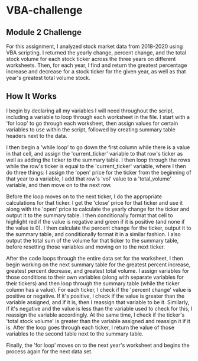 # VBA-challenge

## Module 2 Challenge
For this assignment, I analyzed stock market data from 2018-2020 using VBA scripting. I returned the yearly change, percent change, and the total stock volume for each stock ticker across the three years on different worksheets. Then, for each year, I find and return the greatest percentage increase and decrease for a stock ticker for the given year, as well as that year's greatest total volume stock.

## How It Works
I begin by declaring all my variables I will need throughout the script, including a variable to loop through each worksheet in the file. I start with a 'for loop' to go through each worksheet, then assign values for certain variables to use within the script, followed by creating summary table headers next to the data.

I then begin a 'while loop' to go down the first column while there is a value in that cell, and assign the 'current_ticker' variable to that row's ticker as well as adding the ticker to the summary table. I then loop through the rows while the row's ticker is equal to the 'current_ticker' variable, where I then do three things: I assign the 'open' price for the ticker from the beginning of that year to a variable, I add that row's 'vol' value to a 'total_volume' variable, and then move on to the next row.

Before the loop moves on to the next ticker, I do the appropriate calculations for that ticker. I get the 'close' price for that ticker and use it along with the 'open' price to calculate the yearly change for the ticker and output it to the summary table. I then conditionally format that cell to highlight red if the value is negative and green if it is positive (and none if the value is 0). I then calculate the percent change for the ticker, output it to the summary table, and conditionally format it in a similar fashion. I also output the total sum of the volume for that ticker to the summary table, before resetting those variables and moving on to the next ticker.

After the code loops through the entire data set for the worksheet, I then begin working on the next summary table for the greatest percent increase, greatest percent decrease, and greatest total volume. I assign variables for those conditions to their own variables (along with separate variables for their tickers) and then loop through the summary table (while the ticker column has a value). For each ticker, I check if the 'percent change' value is positive or negative. If it's positive, I check if the value is greater than the variable assigned, and if it is, then I reassign that variable to be it. Similarly, if it's negative and the value is less than the variable used to check for this, I reassign the variable accordingly. At the same time, I check if the ticker's 'total stock volume' is greater than the variable assigned and reassign it if it is. After the loop goes through each ticker, I return the value of those variables to the second table next to the summary table.

Finally, the 'for loop' moves on to the next year's worksheet and begins the process again for the next data set.